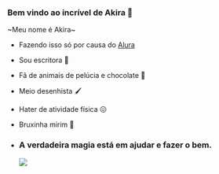### Bem vindo ao incrível de Akira 🌟

~Meu nome é Akira~

- Fazendo isso só por causa do [Alura](https://cursos.alura.com.br/)
- Sou escritora 📖
- Fã de animais de pelúcia e chocolate 🙂
- Meio desenhista 🖌️
- Hater de atividade física 😖
- Bruxinha mirim 🌙

- ### A verdadeira magia está em ajudar e fazer o bem.

  ![](https://media1.tenor.com/m/P7BMiKiq6ysAAAAC/embarrassed-sailor.gif)
